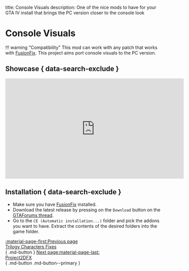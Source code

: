 title: Console Visuals
description: One of the nice mods to have for your GTA IV install that brings the PC version closer to the console look

# Console Visuals
!!! warning "Compatibility"
    This mod can work with any patch that works with [FusionFix](fusionfix.md).
This project aims port console visuals to the PC version.

## Showcase { data-search-exclude }
<iframe width="560" height="315" src="https://www.youtube.com/embed/UuXVYUGJ45Y?si=gjuLgquNDoHyJeLq&amp;start=394" title="YouTube video player" frameborder="0" allow="accelerometer; clipboard-write; encrypted-media; gyroscope; picture-in-picture; web-share" allowfullscreen></iframe>

## Installation { data-search-exclude }
* Make sure you have [FusionFix](fusionfix.md) installed.
* Download the latest release by pressing on the `Download` button on the [GTAForums thread](https://gtaforums.com/topic/989098-console-visuals-the-complete-edition/).
* Go to the `CE (Automatic installation...)` folder and pick the addons you want to have. Extract the contents of the desired folders into the game folder.

[:material-page-first:Previous page <br>Trilogy Characters Fixes</br>](charactersfixes.md){ .md-button } [Next page:material-page-last: <br>Project2DFX</br>](project2dfx.md){ .md-button .md-button--primary }